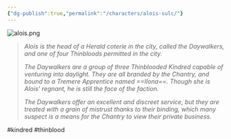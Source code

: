 ```yaml
---
{"dg-publish":true,"permalink":"/characters/alois-sulc/"}
---
```


![alois.png](/img/user/Images/alois.png)

> *Alois is the head of a Herald coterie in the city, called the Daywalkers, and one of four Thinbloods permitted in the city.*
> 
> *The Daywalkers are a group of three Thinblooded Kindred capable of venturing into daylight. They are all branded by the Chantry, and bound to a Tremere Apprentice named ==Ilona==. Though she is Alois' regnant, he is still the face of the faction.*
> 
> *The Daywalkers offer an excellent and discreet service, but they are treated with a grain of mistrust thanks to their binding, which many suspect is a means for the Chantry to view their private business.*

#kindred #thinblood

